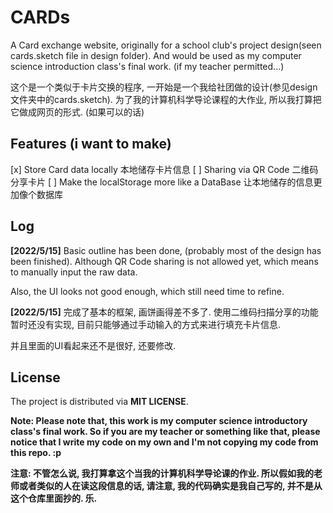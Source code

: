# CARDs
A Card exchange website, originally for a school club's project design(seen cards.sketch file in design folder). And would be used as my computer science introduction class's final work. (if my teacher permitted...)

这个是一个类似于卡片交换的程序, 一开始是一个我给社团做的设计(参见design文件夹中的cards.sketch). 为了我的计算机科学导论课程的大作业, 所以我打算把它做成网页的形式. (如果可以的话)

## Features (i want to make)
[x] Store Card data locally 本地储存卡片信息
[ ] Sharing via QR Code 二维码分享卡片
[ ] Make the localStorage more like a DataBase 让本地储存的信息更加像个数据库

## Log
**[2022/5/15]** Basic outline has been done, (probably most of the design has been finished). Although QR Code sharing is not allowed yet, which means to manually input the raw data. 

Also, the UI looks not good enough, which still need time to refine. 

**[2022/5/15]** 完成了基本的框架, 画饼画得差不多了. 使用二维码扫描分享的功能暂时还没有实现, 目前只能够通过手动输入的方式来进行填充卡片信息. 

并且里面的UI看起来还不是很好, 还要修改. 

## License
The project is distributed via **MIT LICENSE**. 

**Note: Please note that, this work is my computer science introductory class's final work. So if you are my teacher or something like that, please notice that I write my code on my own and I'm not copying my code from this repo. :p**

**注意: 不管怎么说, 我打算拿这个当我的计算机科学导论课的作业. 所以假如我的老师或者类似的人在读这段信息的话, 请注意, 我的代码确实是我自己写的, 并不是从这个仓库里面抄的. 乐.**
